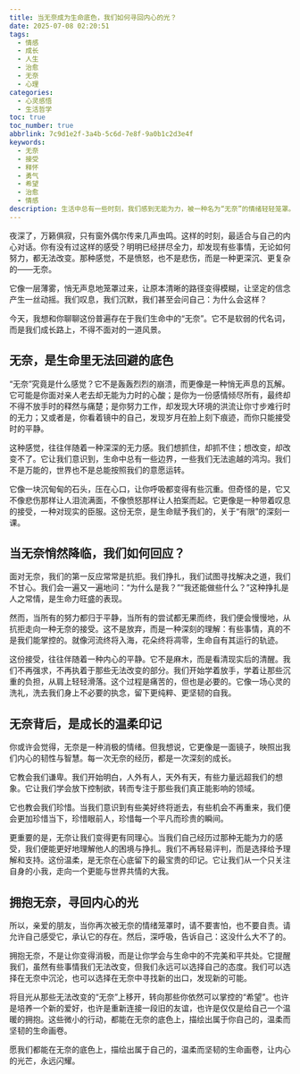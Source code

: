 ```yaml
---
title: 当无奈成为生命底色，我们如何寻回内心的光？
date: 2025-07-08 02:20:51
tags:
  - 情感
  - 成长
  - 人生
  - 治愈
  - 无奈
  - 心理
categories:
  - 心灵感悟
  - 生活哲学
toc: true
toc_number: true
abbrlink: 7c9d1e2f-3a4b-5c6d-7e8f-9a0b1c2d3e4f
keywords:
  - 无奈
  - 接受
  - 释怀
  - 勇气
  - 希望
  - 治愈
  - 情感
description: 生活中总有一些时刻，我们感到无能为力，被一种名为“无奈”的情绪轻轻笼罩。它不是绝望，也不是愤怒，而是一种深沉的、带着些许叹息的接受。本文将带你走进这份普遍的情感，探讨它如何塑造我们，以及我们如何在无奈的底色上，寻回内心的光芒与力量。
---
```


夜深了，万籁俱寂，只有窗外偶尔传来几声虫鸣。这样的时刻，最适合与自己的内心对话。你有没有过这样的感受？明明已经拼尽全力，却发现有些事情，无论如何努力，都无法改变。那种感觉，不是愤怒，也不是悲伤，而是一种更深沉、更复杂的——无奈。

它像一层薄雾，悄无声息地笼罩过来，让原本清晰的路径变得模糊，让坚定的信念产生一丝动摇。我们叹息，我们沉默，我们甚至会问自己：为什么会这样？

今天，我想和你聊聊这份普遍存在于我们生命中的“无奈”。它不是软弱的代名词，而是我们成长路上，不得不面对的一道风景。

## 无奈，是生命里无法回避的底色

“无奈”究竟是什么感觉？它不是轰轰烈烈的崩溃，而更像是一种悄无声息的瓦解。它可能是你面对亲人老去却无能为力时的心酸；是你为一份感情倾尽所有，最终却不得不放手时的释然与痛楚；是你努力工作，却发现大环境的洪流让你寸步难行时的无力；又或者是，你看着镜中的自己，发现岁月在脸上刻下痕迹，而你只能接受时的平静。

这种感觉，往往伴随着一种深深的无力感。我们想抓住，却抓不住；想改变，却改变不了。它让我们意识到，生命中总有一些边界，一些我们无法逾越的鸿沟。我们不是万能的，世界也不是总能按照我们的意愿运转。

它像一块沉甸甸的石头，压在心口，让你呼吸都变得有些沉重。但奇怪的是，它又不像悲伤那样让人泪流满面，不像愤怒那样让人拍案而起。它更像是一种带着叹息的接受，一种对现实的臣服。这份无奈，是生命赋予我们的，关于“有限”的深刻一课。

## 当无奈悄然降临，我们如何回应？

面对无奈，我们的第一反应常常是抗拒。我们挣扎，我们试图寻找解决之道，我们不甘心。我们会一遍又一遍地问：“为什么是我？”“我还能做些什么？”这种挣扎是人之常情，是生命力旺盛的表现。

然而，当所有的努力都归于平静，当所有的尝试都无果而终，我们便会慢慢地，从抗拒走向一种无奈的接受。这不是放弃，而是一种深刻的理解：有些事情，真的不是我们能掌控的。就像河流终将入海，花朵终将凋零，生命自有其运行的轨迹。

这份接受，往往伴随着一种内心的平静。它不是麻木，而是看清现实后的清醒。我们不再强求，不再执着于那些无法改变的部分。我们开始学着放手，学着让那些沉重的负担，从肩上轻轻滑落。这个过程是痛苦的，但也是必要的。它像一场心灵的洗礼，洗去我们身上不必要的执念，留下更纯粹、更坚韧的自我。

## 无奈背后，是成长的温柔印记

你或许会觉得，无奈是一种消极的情绪。但我想说，它更像是一面镜子，映照出我们内心的韧性与智慧。每一次无奈的经历，都是一次深刻的成长。

它教会我们谦卑。我们开始明白，人外有人，天外有天，有些力量远超我们的想象。它让我们学会放下控制欲，转而专注于那些我们真正能影响的领域。

它也教会我们珍惜。当我们意识到有些美好终将逝去，有些机会不再重来，我们便会更加珍惜当下，珍惜眼前人，珍惜每一个平凡而珍贵的瞬间。

更重要的是，无奈让我们变得更有同理心。当我们自己经历过那种无能为力的感受，我们便能更好地理解他人的困境与挣扎。我们不再轻易评判，而是选择给予理解和支持。这份温柔，是无奈在心底留下的最宝贵的印记。它让我们从一个只关注自身的小我，走向一个更能与世界共情的大我。

## 拥抱无奈，寻回内心的光

所以，亲爱的朋友，当你再次被无奈的情绪笼罩时，请不要害怕，也不要自责。请允许自己感受它，承认它的存在。然后，深呼吸，告诉自己：这没什么大不了的。

拥抱无奈，不是让你变得消极，而是让你学会与生命中的不完美和平共处。它提醒我们，虽然有些事情我们无法改变，但我们永远可以选择自己的态度。我们可以选择在无奈中沉沦，也可以选择在无奈中寻找新的出口，发现新的可能。

将目光从那些无法改变的“无奈”上移开，转向那些你依然可以掌控的“希望”。也许是培养一个新的爱好，也许是重新连接一段旧的友谊，也许是仅仅是给自己一个温暖的拥抱。这些微小的行动，都能在无奈的底色上，描绘出属于你自己的，温柔而坚韧的生命画卷。

愿我们都能在无奈的底色上，描绘出属于自己的，温柔而坚韧的生命画卷，让内心的光芒，永远闪耀。
